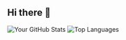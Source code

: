 ## Hi there 👋

<!--
**KalinYorgov/KalinYorgov** is a ✨ _special_ ✨ repository because its `README.md` (this file) appears on your GitHub profile.

Here are some ideas to get you started:

- 🔭 I’m currently working on ...
- 🌱 I’m currently learning ...
- 👯 I’m looking to collaborate on ...
- 🤔 I’m looking for help with ...
- 💬 Ask me about ...
- 📫 How to reach me: ...
- 😄 Pronouns: ...
- ⚡ Fun fact: ...



-->
![Your GitHub Stats](https://github-readme-stats.vercel.app/api?username=KalinYorgov&show_icons=true&theme=radical)
![Top Languages](https://github-readme-stats.vercel.app/api/top-langs/?username=KalinYorgov&layout=compact&theme=radical)
